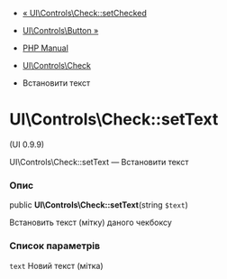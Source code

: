 - [« UI\Controls\Check::setChecked](ui-controls-check.setchecked.md)
- [UI\Controls\Button »](class.ui-controls-button.md)

- [PHP Manual](index.md)
- [UI\Controls\Check](class.ui-controls-check.md)
- Встановити текст

# UI\Controls\Check::setText

(UI 0.9.9)

UI\Controls\Check::setText — Встановити текст

### Опис

public **UI\Controls\Check::setText**(string `$text`)

Встановить текст (мітку) даного чекбоксу

### Список параметрів

`text`
Новий текст (мітка)
